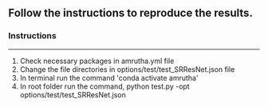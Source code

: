 ## Follow the instructions to reproduce the results.

### Instructions
<hr>

1. Check necessary packages in amrutha.yml file
2. Change the file directories in options/test/test_SRResNet.json file 
3. In terminal run the command 'conda activate amrutha'
4. In root folder run the command, 
	python test.py -opt options/test/test_SRResNet.json 
